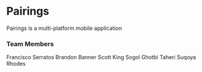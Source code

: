 # Pairings
Pairings is a multi-platform mobile application

### Team Members

Francisco Serratos
Brandon Banner
Scott King
Sogol Ghotbi Taheri
Suqoya Rhodes
